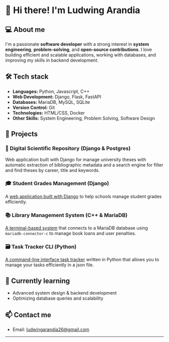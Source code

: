 # 👋 Hi there! I'm Ludwing Arandia

## 💻 About me
I'm a passionate **software developer** with a strong interest in **system engineering**, **problem-solving**, and **open-source contributions**. I love building efficient and scalable applications, working with databases, and improving my skills in backend development.

## 🛠️ Tech stack
- **Languages:** Python, Javascript, C++
- **Web Development:** Django, Flask, FastAPI  
- **Databases:** MariaDB, MySQL, SQLite 
- **Version Control:** Git
- **Technologies:** HTML/CSS, Docker
- **Other Skills:** System Engineering, Problem Solving, Software Design  

## 🚀 Projects

### 📖 Digital Scientific Repository (Django & Postgres)
Web application built with Django for manage university theses with automatic extraction of bibliographic metadata and a search engine for filter and find theses by career, title and keywords.

### 🎓 Student Grades Management (Django)
A [web application built with Django](https://github.com/Carlos-Romero6/Registro-de-notas) to help schools manage student grades efficiently.

### 📚 Library Management System (C++ & MariaDB)
[A terminal-based system](https://github.com/LudwingArandiaa/library-storage-system) that connects to a MariaDB database using `mariadb-connector-c` to manage book loans and user penalties.

### 🗃️ Task Tracker CLI (Python)
[A command-line interface task tracker](https://github.com/LudwingArandiaa/task-tracker-cli) written in Python that allows you to manage your tasks efficiently in a json file.

## 🌱 Currently learning
- Advanced system design & backend development  
- Optimizing database queries and scalability

## 📫 Contact me
- Email: ludwingarandia26@gmail.com  

---
